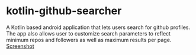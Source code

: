 # kotlin-github-searcher
A Kotlin based android application that lets users search for github profiles. 
The app also allows user to customize search parameters to reflect minimum repos and followers as well as maximum results per page.
[Screenshot](/git-kotlin.png)
